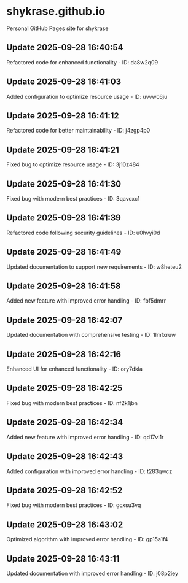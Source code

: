 # shykrase.github.io
Personal GitHub Pages site for shykrase

## Update 2025-09-28 16:40:54
Refactored code for enhanced functionality - ID: da8w2q09


## Update 2025-09-28 16:41:03
Added configuration to optimize resource usage - ID: uvvwc6ju


## Update 2025-09-28 16:41:12
Refactored code for better maintainability - ID: j4zgp4p0


## Update 2025-09-28 16:41:21
Fixed bug to optimize resource usage - ID: 3j10z484


## Update 2025-09-28 16:41:30
Fixed bug with modern best practices - ID: 3qavoxc1


## Update 2025-09-28 16:41:39
Refactored code following security guidelines - ID: u0hvyi0d


## Update 2025-09-28 16:41:49
Updated documentation to support new requirements - ID: w8heteu2


## Update 2025-09-28 16:41:58
Added new feature with improved error handling - ID: fbf5dmrr


## Update 2025-09-28 16:42:07
Updated documentation with comprehensive testing - ID: 1lmfxruw


## Update 2025-09-28 16:42:16
Enhanced UI for enhanced functionality - ID: ory7dkla


## Update 2025-09-28 16:42:25
Fixed bug with modern best practices - ID: nf2k1jbn


## Update 2025-09-28 16:42:34
Added new feature with improved error handling - ID: qd17vl1r


## Update 2025-09-28 16:42:43
Added configuration with improved error handling - ID: t283qwcz


## Update 2025-09-28 16:42:52
Fixed bug with modern best practices - ID: gcxsu3vq


## Update 2025-09-28 16:43:02
Optimized algorithm with improved error handling - ID: gp15a1f4


## Update 2025-09-28 16:43:11
Updated documentation with improved error handling - ID: j08p2iey

